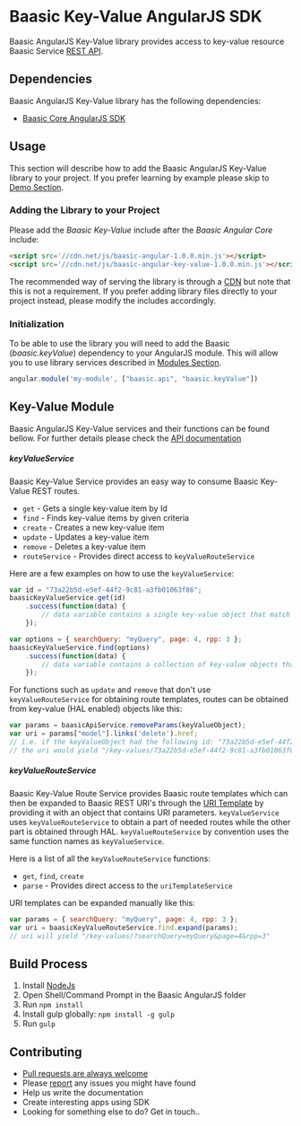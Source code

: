 # Baasic Key-Value AngularJS SDK

Baasic AngularJS Key-Value library provides access to key-value resource Baasic Service [REST API](https://api.baasic.com).

## Dependencies

Baasic AngularJS Key-Value library has the following dependencies:

* [Baasic Core AngularJS SDK](https://github.com/Baasic/baasic-sdk-sdk-angularjs-core)

## Usage

This section will describe how to add the Baasic AngularJS Key-Value library to your project. If you prefer learning by example please skip to [Demo Section](#demo).

### Adding the Library to your Project

Please add the _Baasic Key-Value_ include after the _Baasic Angular Core_ include:

```html
<script src='//cdn.net/js/baasic-angular-1.0.0.min.js'></script>
<script src='//cdn.net/js/baasic-angular-key-value-1.0.0.min.js'></script>
```

The recommended way of serving the library is through a [CDN](http://en.wikipedia.org/wiki/Content_delivery_network) but note that this is not a requirement. If you prefer adding library files directly to your project instead, please modify the includes accordingly.


### Initialization

To be able to use the library you will need to add the Baasic (_baasic.keyValue_) dependency to your AngularJS module. This will allow you to use library services described in [Modules Section](#baasic-modules).

```javascript
angular.module('my-module', ["baasic.api", "baasic.keyValue"])
```

## Key-Value Module

Baasic AngularJS Key-Value services and their functions can be found bellow. For further details please check the [API documentation](#tba)

##### keyValueService

Baasic Key-Value Service provides an easy way to consume Baasic Key-Value REST routes.

* `get` - Gets a single key-value item by Id
* `find` - Finds key-value items by given criteria
* `create` - Creates a new key-value item
* `update` - Updates a key-value item
* `remove` - Deletes a key-value item
* `routeService` - Provides direct access to `keyValueRouteService`

Here are a few examples on how to use the `keyValueService`:

```javascript
var id = "73a22b5d-e5ef-44f2-9c81-a3fb01063f86";
baasicKeyValueService.get(id)
    .success(function(data) {
        // data variable contains a single key-value object that match the key/id
    });
```

```javascript
var options = { searchQuery: "myQuery", page: 4, rpp: 3 };
baasicKeyValueService.find(options)
    .success(function(data) {
        // data variable contains a collection of key-value objects that match the filtering parameters
    });
```

For functions such as `update` and `remove` that don't use `keyValueRouteService` for obtaining route templates, routes can be obtained from key-value (HAL enabled) objects like this:

```javascript
var params = baasicApiService.removeParams(keyValueObject);
var uri = params["model"].links('delete').href;
// i.e. if the keyValueObject had the following id: "73a22b5d-e5ef-44f2-9c81-a3fb01063f86"
// the uri would yield "/key-values/73a22b5d-e5ef-44f2-9c81-a3fb01063f86"
```

##### keyValueRouteService

Baasic Key-Value Route Service provides Baasic route templates which can then be expanded to Baasic REST URI's through the [URI Template](https://github.com/Baasic/uritemplate-js) by providing it with an object that contains URI parameters. `keyValueService` uses `keyValueRouteService` to obtain a part of needed routes while the other part is obtained through HAL. `keyValueRouteService` by convention uses the same function names as `keyValueService`.

Here is a list of all the `keyValueRouteService` functions:

* `get`, `find`, `create`
* `parse` - Provides direct access to the `uriTemplateService`

URI templates can be expanded manually like this:

```javascript
var params = { searchQuery: "myQuery", page: 4, rpp: 3 };
var uri = baasicKeyValueRouteService.find.expand(params);
// uri will yield "/key-values/?searchQuery=myQuery&page=4&rpp=3"
```

## Build Process

1. Install [NodeJs](http://nodejs.org/download/)
2. Open Shell/Command Prompt in the Baasic AngularJS folder
3. Run `npm install`
4. Install gulp globally: `npm install -g gulp`
5. Run `gulp`

## Contributing

* [Pull requests are always welcome](https://github.com/Baasic/baasic-sdk-sdk-angularjs-core#pull-requests-are-always-welcome)
* Please [report](https://github.com/Baasic/baasic-sdk-sdk-angularjs-core#issue-reporting) any issues you might  have found
* Help us write the documentation
* Create interesting apps using SDK
* Looking for something else to do? Get in touch..
